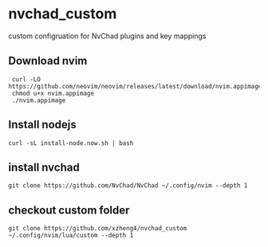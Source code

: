 # nvchad_custom
custom configruation for NvChad plugins and key mappings

## Download nvim
```
 curl -LO https://github.com/neovim/neovim/releases/latest/download/nvim.appimage
 chmod u+x nvim.appimage
 ./nvim.appimage
```

## Install nodejs
```
curl -sL install-node.now.sh | bash
```

## install nvchad
```
git clone https://github.com/NvChad/NvChad ~/.config/nvim --depth 1
```

## checkout custom folder
```
git clone https://github.com/xzheng4/nvchad_custom ~/.config/nvim/lua/custom --depth 1
```

